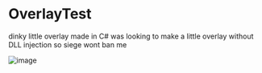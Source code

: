 # OverlayTest
dinky little overlay made in C#
was looking to make a little overlay without DLL injection so siege wont ban me

![image](https://github.com/user-attachments/assets/743639bd-cdf9-41d6-945b-1402bee15fe1)
